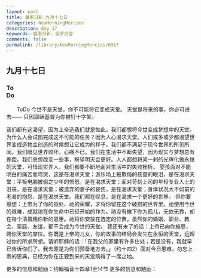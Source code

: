```yaml
---
layout: post
title: 晨恩日新 九月十七日
categories: NewMorningMercies
description: day 17
keywords: 晨恩日新，保罗区普
comments: false
permalink: /library/NewMorningMercies/0917
---
```


## 九月十七日

### To <br> Do

&emsp;&emsp;ToDo
今世不是天堂，你不可能将它变成天堂。
天堂是将来的事，你必可进去——
只因耶稣基督为你被钉十字架。
 
我们都有这渴望，因为上帝造我们就是如此。我们都想将今世变成梦想中的天堂。为什么人会试图完成这不可能的任务？因为人心渴求天堂。人们或多或少都渴望世界变成造物主创造的时候想让它成为的样子。我们都不满足于现今世界的所见所闻。我们眼见世界败坏，心痛不已。我们在生活中不断失望，因为现实与梦想总有差距。我们总想改变一些事，盼望明天会更好。人人都想将某一刹的光辉化做永恒的天堂，可惜现实弄人，我们都要不断地面对生活中的失败挫折。
婴孩面对不能明白的痛苦而啼哭，这是在渴求天堂；游乐场上被欺侮的孩童的眼泪，是在渴求天堂；平板电脑被偷之少年的愤怒，是在渴求天堂；面对苛刻上司的年轻专业人士的沮丧，是在渴求天堂；被遗弃的妻子的哀伤，是在渴求天堂；身体状况大不如前的老者的抱怨，是在渴求天堂。我们都在叹息，是在渴求一个更好的世界。
但你要思想：上帝为了你的益处、祂的荣耀，才将你留在这个破损的世界里。祂使用今世的艰难，成就祂在你生命中已经开始的作为。祂没有撇下你为孤儿，无依无靠，却在每个清晨赐你新的恩惠。祂将你安放在选定的位置，虽然你的婚姻、职业、教会、家庭、友谊，都不会成为今世的天堂。
我还有未了的话：上帝已向你施恩，赐你天堂的席位。你既是上帝的儿女，你的故事的结局会发生在永恒的天堂，远超过你的所求所想。请听耶稣的话：「在我父的家里有许多住处；若是没有，我就早已告诉你们了。我去原是为你们预备地方去。」（约十四2）面对今日患难，勿忘上帝的恩典，已经为你在正要到来的天堂购得了一席之地。
 
更多的信息和勉励：约翰福音十四章1至14节
更多的信息和勉励：[]()
